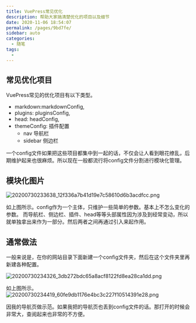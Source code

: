 ```yaml
---
title: VuePress常见优化
description: 帮助大家搞清楚优化的项目以及细节
date: 2020-11-06 18:54:07
permalink: /pages/9bd7fe/
sidebar: auto
categories: 
  - 随笔
tags: 
  - 
---
```


## 常见优化项目

VuePress常见的优化项目有以下类型。
* markdown:markdownConfig,
* plugins: pluginsConfig,
* head: headConfig,
* themeConfig: 插件配置
  * nav     导航栏
  * sidebar 侧边栏 
    
一个config文件如果把这些项目都集中到一起的话，不仅会让人看到眼花缭乱，后期维护起来也很麻烦。所以现在一般都流行将config文件分割进行模块化管理。

## 模块化图片
![20200730233638_12f336a7b41d19e7c58610d6b3acdfcc.png](https://images-1255533533.cos.ap-shanghai.myqcloud.com/20200730233638_12f336a7b41d19e7c58610d6b3acdfcc.png)

如上图所示。config作为一个主体，只维护一些简单的参数。基本上不怎么变化的参数。
而导航栏、侧边栏、插件、head等等头部属性因为涉及到经常变动，所以就单独拿出来作为一部分。然后两者之间再通过引入来起作用。

## 通常做法
一般来说是，在你的网站目录下面新建一个config文件夹，然后在这个文件夹里再新建各种配置。

![20200730234326_3db272bdc65a8acf8122fd8ea28ca1dd.png](https://images-1255533533.cos.ap-shanghai.myqcloud.com/20200730234326_3db272bdc65a8acf8122fd8ea28ca1dd.png)

如上图所示。
![20200730234419_60fe9db1176e4bc3c227f10514391e28.png](https://images-1255533533.cos.ap-shanghai.myqcloud.com/20200730234419_60fe9db1176e4bc3c227f10514391e28.png)

因我的导航页做示范。如果我把的导航页也丢到config文件的话。那打开的时候会非常大，查阅起来也非常的不方便。
